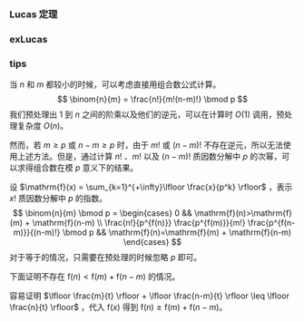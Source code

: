 ### Lucas 定理







### exLucas







### tips
当 $n$ 和 $m$ 都较小的时候，可以考虑直接用组合数公式计算。
$$
\binom{n}{m} = \frac{n!}{m!(n-m)!} \bmod p
$$
我们预处理出 $1$ 到 $n$ 之间的阶乘以及他们的逆元，可以在计算时 $O(1)$ 调用，预处理复杂度 $O(n)$。

然而，若 $m \geq p$ 或 $n-m \geq p$ 时，由于 $m!$ 或 $(n-m)!$ 不存在逆元，所以无法使用上述方法。但是，通过计算 $n!$ 、$m!$ 以及 $(n-m)!$ 质因数分解中 $p$ 的次幂，可以求得组合数在模 $p$ 意义下的结果。

设 $\mathrm{f}(x) = \sum_{k=1}^{+\infty}\lfloor \frac{x}{p^k} \rfloor$ ，表示 $x!$ 质因数分解中 $p$ 的指数。
$$
\binom{n}{m} \bmod p = 
\begin{cases}
0 && \mathrm{f}(n)>\mathrm{f}(m) + \mathrm{f}(n-m) \\
\frac{n!}{p^{f(n)}} \frac{p^{f(m)}}{m!} \frac{p^{f(n-m)}}{(n-m)!} \bmod p && \mathrm{f}(n)=\mathrm{f}(m) + \mathrm{f}(n-m)
\end{cases}
$$
对于等于的情况，只需要在预处理的时候忽略 $p$ 即可。

下面证明不存在 $\mathrm{f}(n)<\mathrm{f}(m) + \mathrm{f}(n-m)$ 的情况。

容易证明 $\lfloor \frac{m}{t} \rfloor + \lfloor \frac{n-m}{t} \rfloor \leq \lfloor \frac{n}{t} \rfloor$ ，代入 $\mathrm{f}(x)$ 得到 $\mathrm{f}(n) \geq \mathrm{f}(m) + \mathrm{f}(n-m)$。